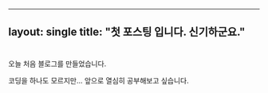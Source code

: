 ----
layout: single
title: "첫 포스팅 입니다. 신기하군요."
----

# 
오늘 처음 블로그를 만들었습니다.

코딩을 하나도 모르지만... 앞으로 열심히 공부해보고 싶습니다.
